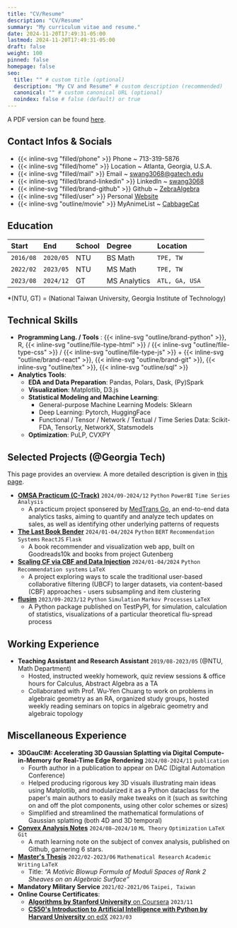 ```yaml
---
title: "CV/Resume"
description: "CV/Resume"
summary: "My curriculum vitae and resume."
date: 2024-11-20T17:49:31-05:00
lastmod: 2024-11-20T17:49:31-05:00
draft: false
weight: 100
pinned: false
homepage: false
seo:
  title: "" # custom title (optional)
  description: "My CV and Resume" # custom description (recommended)
  canonical: "" # custom canonical URL (optional)
  noindex: false # false (default) or true
---
```


A PDF version can be found [here](https://drive.google.com/drive/folders/1fhbh23qorLGmxr0JRcothJjiCiuWIVbi?usp=drive_link).

## Contact Infos & Socials

- {{< inline-svg "filled/phone" >}} Phone ~ 713-319-5876
- {{< inline-svg "filled/home" >}} Location ~ Atlanta, Georgia, U.S.A.
- {{< inline-svg "filled/mail" >}} Email ~ [swang3068@gatech.edu](mailto:swang3068@gatech.edu)
- {{< inline-svg "filled/brand-linkedin" >}} LinkedIn ~ [swang3068](https://www.linkedin.com/in/swang3068/)
- {{< inline-svg "filled/brand-github" >}} Github ~ [ZebraAlgebra](https://github.com/ZebraAlgebra/)
- {{< inline-svg "filled/user" >}} Personal [Website](https://swang3068.netlify.app/)
- {{< inline-svg "outline/movie" >}} MyAnimeList ~ [CabbageCat](https://myanimelist.net/profile/Cabbage_Cat)

## Education

| Start     | End       | School | Degree       | Location       |
| :-------- | :-------- | :----- | :----------- | :------------- |
| `2016/08` | `2020/05` | NTU    | BS Math      | `TPE, TW`      |
| `2022/02` | `2023/05` | NTU    | MS Math      | `TPE, TW`      |
| `2023/08` | `2024/12` | GT     | MS Analytics | `ATL, GA, USA` |

\*(NTU, GT) = (National Taiwan University, Georgia Institute of Technology)

## Technical Skills

- **Programming Lang. / Tools** : {{< inline-svg "outline/brand-python" >}}, R, {{< inline-svg "outline/file-type-html" >}} / {{< inline-svg "outline/file-type-css" >}} / {{< inline-svg "outline/file-type-js" >}} + {{< inline-svg "outline/brand-react" >}}, {{< inline-svg "outline/brand-git" >}}, {{< inline-svg "outline/tex" >}}, {{< inline-svg "outline/sql" >}}
- **Analytics Tools**:
  - **EDA and Data Preparation**: Pandas, Polars, Dask, (Py)Spark
  - **Visualization**: Matplotlib, D3.js
  - **Statistical Modeling and Machine Learning**:
    - General-purpose Machine Learning Models: Sklearn
    - Deep Learning: Pytorch, HuggingFace
    - Functional / Tensor / Network / Textual / Time Series Data: Scikit-FDA, TensorLy, NetworkX, Statsmodels
  - **Optimization**: PuLP, CVXPY

## Selected Projects (@Georgia Tech)

This page provides an overview. A more detailed description is given in [this page](/about/projects/).

- [**OMSA Practicum (C-Track)**](/about/projects/prac) `2024/09-2024/12` `Python` `PowerBI` `Time Series Analysis`
  - A practicum project sponsered by [MedTrans Go](https://www.medtransgo.com/), an end-to-end data analytics tasks, aiming to quantify and analyze tech updates on sales, as well as identifying other underlying patterns of requests
- [**The Last Book Bender**](/about/projects/bookbend) `2024/01-04/2024` `Python` `BERT` `Recommendation Systems` `ReactJS` `Flask`
  - A book recommender and visualization web app, built on Goodreads10k and books from project Gutenberg
- [**Scaling CF via CBF and Data Injection**](/about/projects/cfcbf) `2024/01-04/2024` `Python` `Recommendation systems` `LaTeX`
  - A project exploring ways to scale the traditional user-based collaborative filtering (UBCF) to larger datasets, via content-based (CBF) approaches - users subsampling and item clustering
- [**flusim**](/about/projects/flusim) `2023/09-2023/12` `Python` `Simulation` `Markov Processes` `LaTeX`
  - A Python package published on TestPyPI, for simulation, calculation of statistics, visualizations of a particular theoretical flu-spread process

## Working Experience

- **Teaching Assistant and Research Assistant** `2019/08-2023/05` (@NTU, Math Department)
  - Hosted, instructed weekly homework, quiz review sessions & office hours for Calculus, Abstract Algebra as a TA
  - Collaborated with Prof. Wu-Yen Chuang to work on problems in algebraic geometry as an RA, organized study
    groups, hosted weekly reading seminars on topics in algebraic geometry and algebraic topology

## Miscellaneous Experience

- **3DGauCIM: Accelerating 3D Gaussian Splatting via Digital Compute-in-Memory for Real-Time Edge Rendering** `2024/08-2024/11` `publication`
  - Fourth author in a publication to appear on DAC (Digital Automation Conference)
  - Helped producing rigorous key 3D visuals illustrating main ideas using Matplotlib, and modularized it as a Python dataclass for the paper's main authors to easily make tweaks on it (such as switching on and off the plot components, using other color schemes or sizes)
  - Simplified and streamlined the mathematical formulations of Gaussian splatting (both 4D and 3D temporal)
- [**Convex Analysis Notes**](https://github.com/ZebraAlgebra/convex-analysis-notes) `2024/08–2024/10` `ML Theory` `Optimization` `LaTeX` `Git`
  - A math learning note on the subject of convex analysis, published on Github, garnering 6 stars.
- [**Master's Thesis**](https://tdr.lib.ntu.edu.tw/jspui/handle/123456789/88019) `2022/02-2023/06` `Mathematical Research` `Academic Writing` `LaTeX`
  - Title: _”A Motivic Blowup Formula of Moduli Spaces of Rank 2 Sheaves on an Algebraic Surface”_
- **Mandatory Military Service** `2021/02-2021/06` `Taipei, Taiwan`
- **Online Course Certificates**:
  - [**Algorithms by Stanford University** on Coursera](https://www.coursera.org/account/accomplishments/specialization/BHQVPXG5K35U) `2023/11`
  - [**CS50's Introduction to Artificial Intelligence with Python by Harvard University** on edX](https://certificates.cs50.io/da3cca83-2a71-4452-8aa2-c8ca7df9f11c.png?size=letter) `2023/03`
